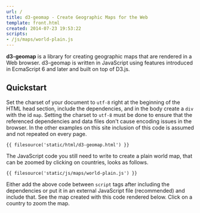 ```yaml
---
url: /
title: d3-geomap - Create Geographic Maps for the Web
template: front.html
created: 2014-07-23 19:53:22
scripts:
- /js/maps/world-plain.js
---
```

**d3-geomap** is a library for creating geographic maps that are rendered in a Web browser. d3-geomap is written in JavaScript using features introduced in EcmaScript 6 and later and built on top of D3.js.

## Quickstart

Set the charset of your document to `utf-8` right at the beginning of the HTML head section, include the dependencies, and in the body create a `div` with the id `map`. Setting the charset to `utf-8` must be done to ensure that the referenced dependencies and data files don't cause encoding issues in the browser. In the other examples on this site inclusion of this code is assumed and not repeated on every page.

    {{ filesource('static/html/d3-geomap.html') }}

The JavaScript code you still need to write to create a plain world map, that can be zoomed by clicking on countries, looks as follows.

    {{ filesource('static/js/maps/world-plain.js') }}

Either add the above code between `script` tags after including the dependencies or put it in an external JavaScript file (recommended) and include that. See the map created with this code rendered below. Click on a country to zoom the map.